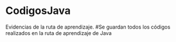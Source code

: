 # CodigosJava
Evidencias de la ruta de aprendizaje. 
#Se guardan todos los códigos realizados en la ruta de aprendizaje de Java
